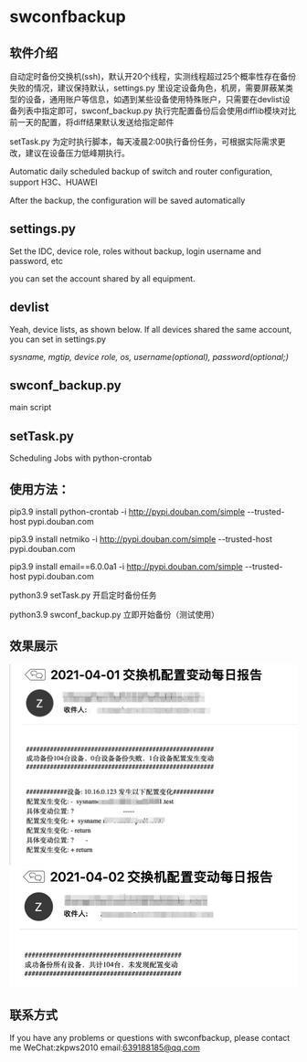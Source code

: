 # swconfbackup

## 软件介绍

自动定时备份交换机(ssh)，默认开20个线程，实测线程超过25个概率性存在备份失败的情况，建议保持默认，settings.py 里设定设备角色，机房，需要屏蔽某类型的设备，通用账户等信息，如遇到某些设备使用特殊账户，只需要在devlist设备列表中指定即可，swconf_backup.py 执行完配置备份后会使用difflib模块对比前一天的配置，将diff结果默认发送给指定邮件

setTask.py 为定时执行脚本，每天凌晨2:00执行备份任务，可根据实际需求更改，建议在设备压力低峰期执行。

Automatic daily scheduled backup of switch and router configuration, support H3C、HUAWEI

After the backup, the configuration will be saved automatically 

## settings.py

Set the IDC, device role, roles without backup, login username and password, etc

you can set the account shared by all equipment.

## devlist

Yeah, device lists, as shown below. If all devices shared the same account, you can set in settings.py 

*sysname, mgtip, device role, os, username(optional), password(optional;)*

## swconf_backup.py

main script

## setTask.py

Scheduling Jobs with python-crontab

## 使用方法：

pip3.9 install python-crontab -i http://pypi.douban.com/simple --trusted-host pypi.douban.com

pip3.9 install netmiko -i http://pypi.douban.com/simple --trusted-host pypi.douban.com

pip3.9 install email==6.0.0a1 -i http://pypi.douban.com/simple --trusted-host pypi.douban.com

python3.9 setTask.py 开启定时备份任务

python3.9 swconf_backup.py 立即开始备份（测试使用）

## 效果展示

![image](https://github.com/arnohub/swconfbackup/blob/main/swconfbackup/example1.jpeg)
![image](https://github.com/arnohub/swconfbackup/blob/main/swconfbackup/example2.jpeg)

## 联系方式

If you have any problems or questions with swconfbackup, please contact me WeChat:zkpws2010 email:639188185@qq.com
